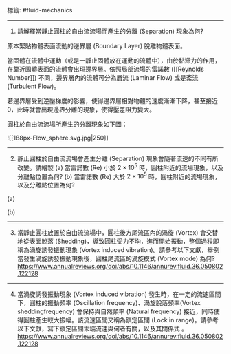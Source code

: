 標籤: #fluid-mechanics 

---

1. 請解釋當靜止圓柱於自由流流場而產生的分離 (Separation) 現象為何?

原本緊貼物體表面流動的邊界層 (Boundary Layer) 脫離物體表面。

當固體在流體中運動（或是一靜止固體放在運動的流體中），由於黏滯力的作用，在靠近固體表面的流體會出現邊界層。依照局部流場的雷諾數 ([[Reynolds Number]]) 不同，邊界層內的流體可分為層流 (Laminar Flow) 或是紊流 (Turbulent Flow)。

若邊界層受到逆壓梯度的影響，使得邊界層相對物體的速度漸漸下降，甚至接近0，此時就會出現邊界分離的現象，使得壓差阻力變大。

圓柱於自由流流場所產生的分離現象如下圖：

![[188px-Flow_sphere.svg.jpg|250]]

---

2. 靜止圓柱於自由流流場會產生分離 (Separation) 現象會隨著流速的不同有所改變。請繪製 (a) 當雷諾數 (Re) 小於 $2 \times 10^5$ 時，圓柱附近的流場現象，以及分離點位置為何? (b) 當雷諾數 (Re) 大於 $2\times 10^5$ 時，圓柱附近的流場現象，以及分離點位置為何?

(a)


(b)


---

3. 當靜止圓柱放置於自由流流場中，圓柱後方尾流區內的渦旋 (Vortex) 會交替地從表面脫落 (Shedding)，導致圓柱受力不均，進而開始振動，整個過程即稱為渦旋誘發振動現象 (Vortex induced vibration)。請參考以下文獻，舉例當發生渦旋誘發振動現象後，圓柱尾流區的渦旋模式 (Vortex mode) 為何?
https://www.annualreviews.org/doi/abs/10.1146/annurev.fluid.36.050802.122128

---

4. 當渦旋誘發振動現象 (Vortex induced vibration) 發生時，在一定的流速區間下，圓柱的振動頻率 (Oscillation frequency)、渦旋脫落頻率(Vortex sheddingfrequency) 會保持與自然頻率 (Natural frequency) 接近，同時使得圓柱產生較大振幅。該流速區間又稱為鎖定區間 (Lock in range)。請參考以下文獻，寫下鎖定區間末端流速與何者有關，以及其關係式 。
https://www.annualreviews.org/doi/abs/10.1146/annurev.fluid.36.050802.122128

